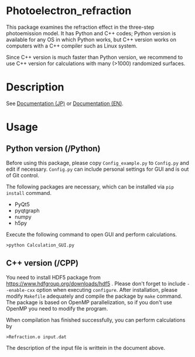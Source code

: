 # Photoelectron_refraction
This package examines the refraction effect in the three-step photoemission model.
It has Python and C++ codes; Python version is available for any OS in which Python works, but C++ version works on computers with a C++ compiler such as Linux system.

Since C++ version is much faster than Python version, we recommend to use C++ version for calculations with many (>1000) randomized surfaces.

# Description
See [Documentation (JP)](https://github.com/Hiroaki-Tanaka-0606/Photoelectron_refraction/blob/main/Docs/Documentation_jp.pdf) or [Documentation (EN)](https://github.com/Hiroaki-Tanaka-0606/Photoelectron_refraction/blob/main/Docs/Documentation_en.pdf).

# Usage

## Python version (/Python)
Before using this package, please copy ```Config_example.py``` to ```Config.py``` and edit if necessary.
```Config.py``` can include personal settings for GUI and is out of Git control.

The following packages are necessary, which can be installed via ```pip install``` command.
- PyQt5
- pyqtgraph
- numpy
- h5py

Execute the following command to open GUI and perform calculations.
```
>python Calculation_GUI.py
```

## C++ version (/CPP)
You need to install HDF5 package from https://www.hdfgroup.org/downloads/hdf5 .
Please don't forget to include ```--enable-cxx``` option when executing ```configure```.
After installation, please modify ```Makefile``` adequately and compile the package by ```make``` command.
The package is based on OpenMP parallelization, so if you don't use OpenMP you need to modify the program.

When compilation has finished successfully, you can perform calculations by
```
>Refraction.o input.dat
```
The description of the input file is writtein in the document above.
